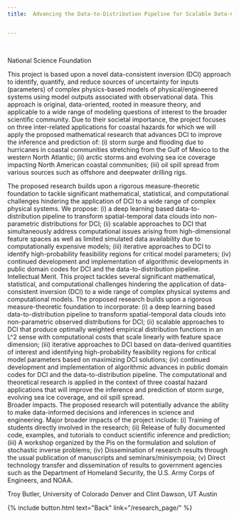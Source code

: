 ```yaml
---
title:  Advancing the Data-to-Distribution Pipeline for Scalable Data-Consistent Inversion to Quantify Uncertainties in Coastal Hazards


---
```

<br />

National Science Foundation

This project is based upon a novel data-consistent inversion (DCI) approach to identify, quantify, and reduce sources of uncertainty for inputs (parameters) of complex physics-based models of physical/engineered systems using model outputs associated with observational data. This approach is original, data-oriented, rooted in measure theory, and applicable to a wide range of modeling questions of interest to the broader scientific community. Due to their societal importance, the project focuses on three inter-related applications for coastal hazards for which we will apply the proposed mathematical research that advances DCI to improve the inference and prediction of: (i) storm surge and flooding due to hurricanes in coastal communities stretching from the Gulf of Mexico to the western North Atlantic; (ii) arctic storms and evolving sea ice coverage impacting North American coastal communities; (iii) oil spill spread from various sources such as offshore and deepwater drilling rigs.

The proposed research builds upon a rigorous measure-theoretic foundation to tackle significant mathematical, statistical, and computational challenges hindering the application of DCI to a wide range of complex physical systems. We propose: (i) a deep learning based data-to-distribution pipeline to transform spatial-temporal data clouds into non-parametric distributions for DCI; (ii) scalable approaches to DCI that simultaneously address computational issues arising from high-dimensional feature spaces as well as limited simulated data availability due to computationally expensive models; (iii) iterative approaches to DCI to identify high-probability feasibility regions for critical model parameters; (iv) continued development and implementation of algorithmic developments in public domain codes for DCI and the data-to-distribution pipeline.
Intellectual Merit. This project tackles several significant mathematical, statistical, and computational challenges hindering the application of data-consistent inversion (DCI) to a wide range of complex physical systems and computational models. The proposed research builds upon a rigorous measure-theoretic foundation to incorporate: (i) a deep learning based data-to-distribution pipeline to transform spatial-temporal data clouds into non-parametric observed distributions for DCI; (ii) scalable approaches to DCI that produce optimally weighted empirical distribution functions in an L^2 sense with computational costs that scale linearly with feature space dimension; (iii) iterative approaches to DCI based on data-derived quantities of interest and identifying high-probability feasibility regions for critical model parameters based on maximizing DCI solutions; (iv) continued development and implementation of algorithmic advances in public domain codes for DCI and the data-to-distribution pipeline. The computational and theoretical research is applied in the context of three coastal hazard applications that will improve the inference and prediction of storm surge, evolving sea ice coverage, and oil spill spread.  
Broader impacts. The proposed research will potentially advance the ability to make data-informed decisions and inferences in science and engineering. Major broader impacts of the project include: (i) Training of students directly involved in the research; (ii) Release of fully documented code, examples, and tutorials to conduct scientific inference and prediction; (iii) A workshop organized by the Pis on the formulation and solution of stochastic inverse problems; (iv) Dissemination of research results through the usual publication of manuscripts and seminars/minisympoia; (v) Direct technology transfer and dissemination of results to government agencies such as the Department of Homeland Security, the U.S. Army Corps of Engineers, and NOAA. 


Troy Butler, University of Colorado Denver and Clint Dawson, UT Austin


{% include button.html text="Back" link="/research_page/" %}
